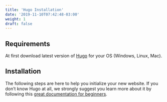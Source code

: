 ```yaml
---
title: 'Hugo Installation'
date: '2019-11-10T07:42:48-03:00'
weight: 1
draft: false
---
```

Requirements
------------

 At first download latest version of [Hugo](https://gohugo.io/getting-started/installing/) for your OS (Windows, Linux, Mac).

Installation 
-------------

The following steps are here to help you initialize your new website. If you don’t know Hugo at all, we strongly suggest you learn more about it by following this [great documentation for beginners](https://gohugo.io/overview/quickstart/).